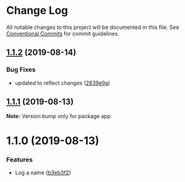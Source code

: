 # Change Log

All notable changes to this project will be documented in this file.
See [Conventional Commits](https://conventionalcommits.org) for commit guidelines.

## [1.1.2](https://github.com/Wvduijn/lerna-sandbox/compare/app@1.1.1...app@1.1.2) (2019-08-14)


### Bug Fixes

* updated to reflect changes ([2839e9a](https://github.com/Wvduijn/lerna-sandbox/commit/2839e9a))





## [1.1.1](https://github.com/Wvduijn/lerna-sandbox/compare/app@1.1.0...app@1.1.1) (2019-08-13)

**Note:** Version bump only for package app





# 1.1.0 (2019-08-13)


### Features

* Log a name ([b3eb3f2](https://github.com/Wvduijn/lerna-sandbox/commit/b3eb3f2))
